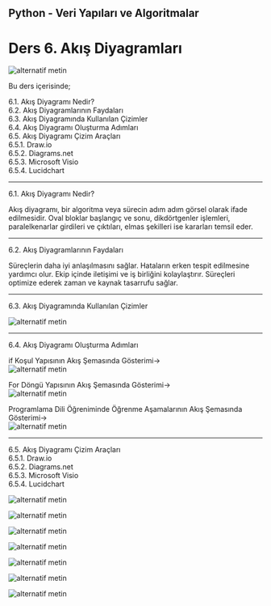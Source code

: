 ## Python - Veri Yapıları ve Algoritmalar

# Ders 6. Akış Diyagramları

![alternatif metin](https://github.com/acetinkaya/yapayzeka/blob/main/Programlama-8.png)

Bu ders içerisinde;

6.1. Akış Diyagramı Nedir?  
6.2. Akış Diyagramlarının Faydaları  
6.3. Akış Diyagramında Kullanılan Çizimler  
6.4. Akış Diyagramı Oluşturma Adımları  
6.5. Akış Diyagramı Çizim Araçları  
6.5.1. Draw.io    
6.5.2. Diagrams.net  
6.5.3. Microsoft Visio  
6.5.4. Lucidchart    

---

6.1. Akış Diyagramı Nedir?

Akış diyagramı, bir algoritma veya sürecin adım adım görsel olarak ifade edilmesidir. Oval bloklar başlangıç ve sonu, dikdörtgenler işlemleri, paralelkenarlar girdileri ve çıktıları, elmas şekilleri ise kararları temsil eder.

---

6.2. Akış Diyagramlarının Faydaları

Süreçlerin daha iyi anlaşılmasını sağlar.
Hataların erken tespit edilmesine yardımcı olur.
Ekip içinde iletişimi ve iş birliğini kolaylaştırır.
Süreçleri optimize ederek zaman ve kaynak tasarrufu sağlar.

---

6.3. Akış Diyagramında Kullanılan Çizimler

![alternatif metin](https://github.com/acetinkaya/veriyapilari-algoritma/blob/main/VeriYap%C4%B1lar%C4%B1veAlg%C4%B1ritmalarAk%C4%B1sSemas%C4%B1.jpg)

---

6.4. Akış Diyagramı Oluşturma Adımları  

if Koşul Yapısının Akış Şemasında Gösterimi->     
![alternatif metin](https://github.com/acetinkaya/yapayzeka/blob/main/Programlama-9.png)

For Döngü Yapısının Akış Şemasında Gösterimi->     
![alternatif metin](https://github.com/acetinkaya/yapayzeka/blob/main/Programlama-10.png)

Programlama Dili Öğreniminde Öğrenme Aşamalarının Akış Şemasında Gösterimi->     
![alternatif metin](https://github.com/acetinkaya/yapayzeka/blob/main/Programlama-1.jpg)

---
6.5. Akış Diyagramı Çizim Araçları  
6.5.1. Draw.io    
6.5.2. Diagrams.net  
6.5.3. Microsoft Visio  
6.5.4. Lucidchart    

![alternatif metin](https://github.com/acetinkaya/VeriYapilari-ders6/blob/main/D1.png)

![alternatif metin](https://github.com/acetinkaya/VeriYapilari-ders6/blob/main/D2.png)

![alternatif metin](https://github.com/acetinkaya/VeriYapilari-ders6/blob/main/D3.png)

![alternatif metin](https://github.com/acetinkaya/VeriYapilari-ders6/blob/main/D4.png)

![alternatif metin](https://github.com/acetinkaya/VeriYapilari-ders6/blob/main/D5.png)

![alternatif metin](https://github.com/acetinkaya/VeriYapilari-ders6/blob/main/D6.png)

![alternatif metin](https://github.com/acetinkaya/VeriYapilari-ders6/blob/main/D7.png)






